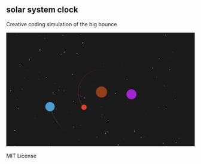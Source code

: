 ## solar system clock

Creative coding simulation of the big bounce

![Screenshot of the "solar system clock"](./preview.png)

MIT License
